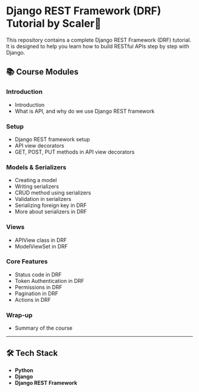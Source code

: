 # Django REST Framework (DRF) Tutorial by Scaler🚀

This repository contains a complete Django REST Framework (DRF) tutorial.  
It is designed to help you learn how to build RESTful APIs step by step with Django.

## 📚 Course Modules

### Introduction
- Introduction
- What is API, and why do we use Django REST framework

### Setup
- Django REST framework setup
- API view decorators
- GET, POST, PUT methods in API view decorators

### Models & Serializers
- Creating a model
- Writing serializers
- CRUD method using serializers
- Validation in serializers
- Serializing foreign key in DRF
- More about serializers in DRF

### Views
- APIView class in DRF
- ModelViewSet in DRF

### Core Features
- Status code in DRF
- Token Authentication in DRF
- Permissions in DRF
- Pagination in DRF
- Actions in DRF

### Wrap-up
- Summary of the course

---

## 🛠️ Tech Stack
- **Python**
- **Django**
- **Django REST Framework**
